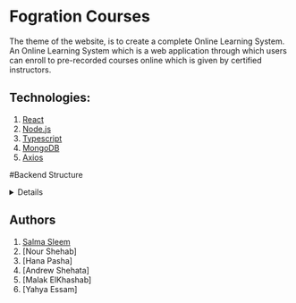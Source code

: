 # Fogration Courses
The theme of the website, is to create a complete Online Learning System. An Online Learning System which is a web application through which users can enroll to pre-recorded
courses online which is given by certified instructors. 



## Technologies:  
1. [React](https://reactjs.org/)
2. [Node.js](https://nodejs.org/en/)
3. [Typescript](https://www.typescriptlang.org/)
4. [MongoDB](https://www.mongodb.com/)
5. [Axios](https://axios-http.com/)


#Backend Structure

<details>
    
```bash
ACL_FOGRATION_BE/
├── Controller
│   ├── accounts.js
│   ├── courses.js
│   ├── exams.js
│   ├── instructor.js
│   └── ..............
├── Routes
│   ├── accountsRouter.js
│   ├── courseRouter.js
│   ├── instructorRouter.js
│   └── ............
├── Schemas
│   ├── Administrator.js
│   ├── CorporateUser.js
│   ├── CorpRequest.js
│   ├── Course.js
│   ├── Exam.js
│   ├── Instructor.js
│   ├── IndividualUser.js
│   ├── Problem.js
│   ├── Question.js
│   ├── RefundRequest.js
│   ├── StudentTakeCourse.js
│   ├── StudentTookExam.js
│   ├── Subtitle.js
│   ├── Video.js
│   └── .....................
 

```
</details>



## Authors 
1. [Salma Sleem](https://github.com/salmasleem)
2. [Nour Shehab]
3. [Hana Pasha]
4. [Andrew Shehata]
5. [Malak ElKhashab]
6. [Yahya Essam]

